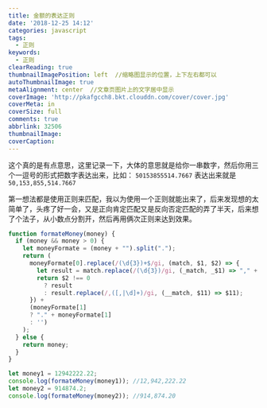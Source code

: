 ```yaml
---
title: 金额的表达正则
date: '2018-12-25 14:12'
categories: javascript
tags:
  - 正则
keywords:
  - 正则
clearReading: true
thumbnailImagePosition: left  //缩略图显示的位置，上下左右都可以
autoThumbnailImage: true
metaAlignment: center  //文章页图片上的文字居中显示
coverImage: 'http://pkafgcch8.bkt.clouddn.com/cover/cover.jpg'
coverMeta: in
coverSize: full
comments: true
abbrlink: 32506
thumbnailImage:
coverCaption:
---
```


这个真的是有点意思，这里记录一下，大体的意思就是给你一串数字，然后你用三个一逗号的形式把数字表达出来，比如： `50153855514.7667` 表达出来就是 `50,153,855,514.7667`

<!-- more -->

第一想法都是使用正则来匹配，我以为使用一个正则就能出来了，后来发现想的太简单了，头疼了好一会，又是正向肯定匹配又是反向否定匹配的弄了半天，后来想了个法子，从小数点分割开，然后再用俩次正则来达到效果。

```javascript formateMoney.js
function formateMoney(money) {
  if (money && money > 0) {
    let moneyFormate = (money + "").split(".");
    return (
      moneyFormate[0].replace(/(\d{3})+$/gi, (match, $1, $2) => {
        let result = match.replace(/(\d{3})/gi, (_match, _$1) => "," + _$1);
        return $2 !== 0
          ? result
          : result.replace(/,([,|\d]+)/gi, (__match, $11) => $11);
      }) +
      (moneyFormate[1]
      ? "." + moneyFormate[1]
      : '')
    );
  } else {
    return money;
  }
}
```

```javascript result
let money1 = 12942222.22;
console.log(formateMoney(money1)); //12,942,222.22
let money2 = 914874.2;
console.log(formateMoney(money2)); //914,874.20
```

